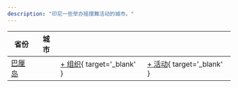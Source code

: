 ```yaml
---
description: "印尼一些举办摇摆舞活动的城市。"
---
```


| 省份 | 城市 | | |
| --- | --- | --- | --- |
| [巴厘岛](by_city.md#bali) | | [+ 组织](https://github.com/swingdance/orgs/issues/new?assignees=&labels=add+org&projects=&template=02-add_entity.yml&title=%5Bid%5D%20%3CName%3E&region=id&province=Bali&city=Bali){ target='_blank' } | [+ 活动](https://github.com/swingdance/events/issues/new?assignees=&labels=add+event&projects=&template=02-add_entity.yml&title=%5B2024%2Fid%5D%20%3CName%3E&region=id&province=Bali&city=Bali&org_id=&date_starts=2024-&date_ends=2024-){ target='_blank' } |
